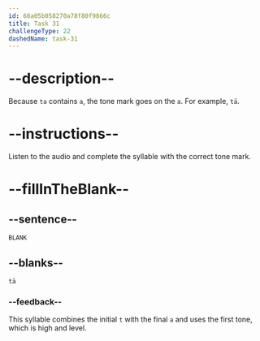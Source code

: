 ```yaml
---
id: 68a05b058270a78f80f9866c
title: Task 31
challengeType: 22
dashedName: task-31
---
```


<!-- (Audio) A: tā -->

# --description--

Because `ta` contains `a`, the tone mark goes on the `a`. For example, `tā`.

# --instructions--

Listen to the audio and complete the syllable with the correct tone mark.

# --fillInTheBlank--

## --sentence--

`BLANK`

## --blanks--

`tā`

### --feedback--

This syllable combines the initial `t` with the final `a` and uses the first tone, which is high and level.
